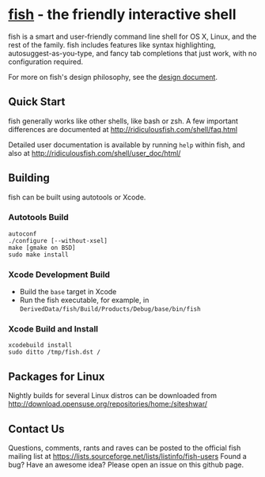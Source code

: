 [fish](http://ridiculousfish.com/shell/) - the friendly interactive shell
================================================

fish is a smart and user-friendly command line shell for OS X, Linux, and the rest of the family. fish includes features like syntax highlighting, autosuggest-as-you-type, and fancy tab completions that just work, with no configuration required.

For more on fish's design philosophy, see the [design document](http://ridiculousfish.com/shell/user_doc/html/design.html).

## Quick Start

fish generally works like other shells, like bash or zsh. A few important differences are documented at <http://ridiculousfish.com/shell/faq.html>

Detailed user documentation is available by running `help` within fish, and also at <http://ridiculousfish.com/shell/user_doc/html/>

## Building

fish can be built using autotools or Xcode.

### Autotools Build

    autoconf
    ./configure [--without-xsel]
    make [gmake on BSD]
    sudo make install

### Xcode Development Build

* Build the `base` target in Xcode
* Run the fish executable, for example, in `DerivedData/fish/Build/Products/Debug/base/bin/fish`

### Xcode Build and Install

    xcodebuild install
    sudo ditto /tmp/fish.dst /

## Packages for Linux

Nightly builds for several Linux distros can be downloaded from <http://download.opensuse.org/repositories/home:/siteshwar/>

## Contact Us

Questions, comments, rants and raves can be posted to the official fish mailing list at <https://lists.sourceforge.net/lists/listinfo/fish-users>
Found a bug? Have an awesome idea? Please open an issue on this github page.
